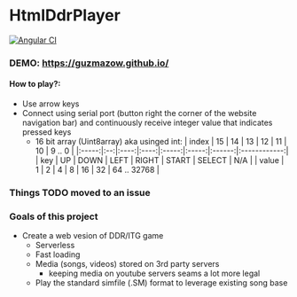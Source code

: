 # HtmlDdrPlayer

[![Angular CI](https://github.com/Guzmazow/HtmlDdrPlayer/actions/workflows/angular.yml/badge.svg)](https://github.com/Guzmazow/HtmlDdrPlayer/actions/workflows/angular.yml)

### DEMO: https://guzmazow.github.io/
#### How to play?:
- Use arrow keys
- Connect using serial port (button right the corner of the website navigation bar) and continuously receive integer value that indicates pressed keys
  - 16 bit array (Uint8array) aka usinged int:
    | index | 15 |  14  |  13  |   12  |   11  |   10   |    9 .. 0    |
    |:-----:|:--:|:----:|:----:|:-----:|:-----:|:------:|:------------:|
    |  key  | UP | DOWN | LEFT | RIGHT | START | SELECT |      N/A     |
    | value |  1 |   2  |   4  |   8   |   16  |   32   |  64 .. 32768 |
### Things TODO moved to an issue

### Goals of this project
- Create a web vesion of DDR/ITG game
    - Serverless
    - Fast loading
    - Media (songs, videos) stored on 3rd party servers
      - keeping media on youtube servers seams a lot more legal
    - Play the standard simfile (.SM) format to leverage existing song base

